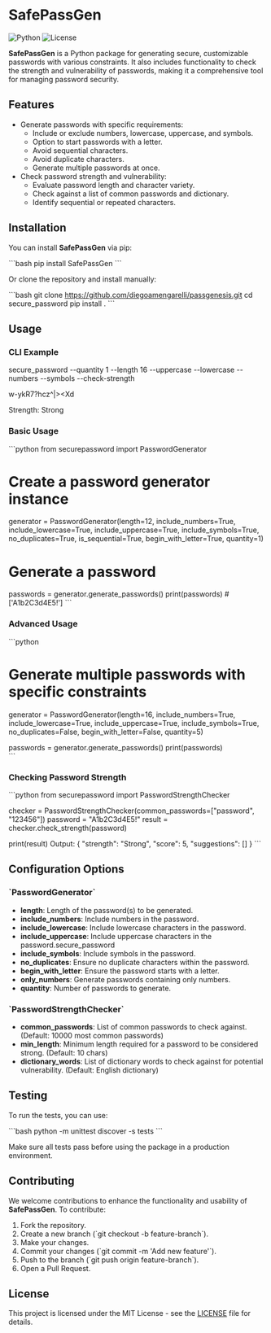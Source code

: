 
# SafePassGen

![Python](https://img.shields.io/badge/Python-3.7%2B-blue)
![License](https://img.shields.io/badge/License-MIT-green)

**SafePassGen** is a Python package for generating secure, customizable passwords with various constraints. It also includes functionality to check the strength and vulnerability of passwords, making it a comprehensive tool for managing password security.

## Features

- Generate passwords with specific requirements:
  - Include or exclude numbers, lowercase, uppercase, and symbols.
  - Option to start passwords with a letter.
  - Avoid sequential characters.
  - Avoid duplicate characters.
  - Generate multiple passwords at once.
- Check password strength and vulnerability:
  - Evaluate password length and character variety.
  - Check against a list of common passwords and dictionary.
  - Identify sequential or repeated characters.

## Installation

You can install **SafePassGen** via pip:

\`\`\`bash
pip install SafePassGen
\`\`\`

Or clone the repository and install manually:

\`\`\`bash
git clone https://github.com/diegoamengarelli/passgenesis.git
cd secure_password
pip install .
\`\`\`

## Usage

### CLI Example

secure_password --quantity 1 --length 16 --uppercase  --lowercase --numbers --symbols --check-strength

w-ykR7?hcz^|><Xd

Strength: Strong

### Basic Usage

\`\`\`python
from securepassword import PasswordGenerator

# Create a password generator instance
generator = PasswordGenerator(length=12, include_numbers=True, include_lowercase=True,
                              include_uppercase=True, include_symbols=True,
                              no_duplicates=True, is_sequential=True, begin_with_letter=True, quantity=1)

# Generate a password
passwords = generator.generate_passwords()
print(passwords)  # ['A1b2C3d4E5!']
\`\`\`

### Advanced Usage

\`\`\`python
# Generate multiple passwords with specific constraints
generator = PasswordGenerator(length=16, include_numbers=True, include_lowercase=True,
                              include_uppercase=True, include_symbols=True, 
                              no_duplicates=False, begin_with_letter=False, quantity=5)

passwords = generator.generate_passwords()
print(passwords)  
\`\`\`

### Checking Password Strength

\`\`\`python
from securepassword import PasswordStrengthChecker

checker = PasswordStrengthChecker(common_passwords=["password", "123456"])
password = "A1b2C3d4E5!"
result = checker.check_strength(password)

print(result)
Output:
{
    "strength": "Strong",
    "score": 5,
    "suggestions": []
}
\`\`\`

## Configuration Options

### \`PasswordGenerator\`

- **length**: Length of the password(s) to be generated.
- **include_numbers**: Include numbers in the password.
- **include_lowercase**: Include lowercase characters in the password.
- **include_uppercase**: Include uppercase characters in the password.secure_password
- **include_symbols**: Include symbols in the password.
- **no_duplicates**: Ensure no duplicate characters within the password.
- **begin_with_letter**: Ensure the password starts with a letter.
- **only_numbers**: Generate passwords containing only numbers.
- **quantity**: Number of passwords to generate.

### \`PasswordStrengthChecker\`

- **common_passwords**: List of common passwords to check against. (Default: 10000 most common passwords)
- **min_length**: Minimum length required for a password to be considered strong. (Default: 10 chars)
- **dictionary_words**: List of dictionary words to check against for potential vulnerability. (Default: English dictionary)

## Testing

To run the tests, you can use:

\`\`\`bash
python -m unittest discover -s tests
\`\`\`

Make sure all tests pass before using the package in a production environment.

## Contributing

We welcome contributions to enhance the functionality and usability of **SafePassGen**. To contribute:

1. Fork the repository.
2. Create a new branch (\`git checkout -b feature-branch\`).
3. Make your changes.
4. Commit your changes (\`git commit -m 'Add new feature'\`).
5. Push to the branch (\`git push origin feature-branch\`).
6. Open a Pull Request.

## License

This project is licensed under the MIT License - see the [LICENSE](LICENSE) file for details.

